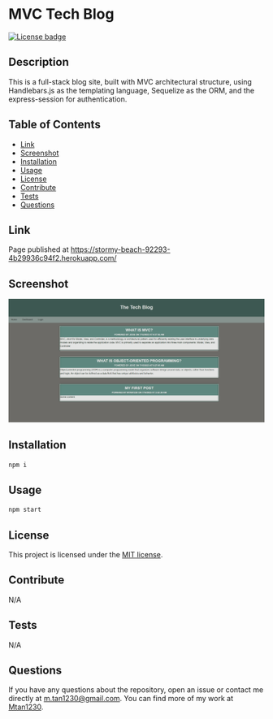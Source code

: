 # MVC Tech Blog  

[![License badge](https://img.shields.io/badge/liscense-MIT-blue)](./LICENSE)  

## Description  

This is a full-stack blog site, built with MVC architectural structure, using Handlebars.js as the templating language, Sequelize as the ORM, and the express-session for authentication.

## Table of Contents  
- [Link](#link)
- [Screenshot](#screenshot)
- [Installation](#installation)
- [Usage](#usage)
- [License](#license)
- [Contribute](#contribute)
- [Tests](#tests)
- [Questions](#questions)  

## Link

Page published at https://stormy-beach-92293-4b29936c94f2.herokuapp.com/ 

## Screenshot

![screen-capture](Assets/screencapture.png)

## Installation  

```bash
npm i  
```

## Usage  

```bash
npm start
```

## License  

This project is licensed under the [MIT license](LICENSE).  

## Contribute  

N/A  

## Tests  

N/A  

## Questions  

If you have any questions about the repository, open an issue or contact me directly at [m.tan1230@gmail.com](mailto:m.tan1230@gmail.com). You can find more of my work at [Mtan1230](https://github.com/Mtan1230).
